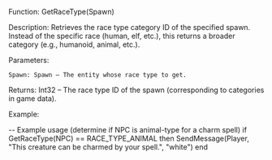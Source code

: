 Function: GetRaceType(Spawn)

Description: Retrieves the race type category ID of the specified spawn. Instead of the specific race (human, elf, etc.), this returns a broader category (e.g., humanoid, animal, etc.).

Parameters:

    Spawn: Spawn – The entity whose race type to get.

Returns: Int32 – The race type ID of the spawn (corresponding to categories in game data).

Example:

-- Example usage (determine if NPC is animal-type for a charm spell)
if GetRaceType(NPC) == RACE_TYPE_ANIMAL then
    SendMessage(Player, "This creature can be charmed by your spell.", "white")
end